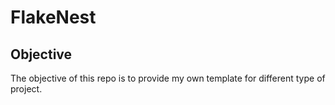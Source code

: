 # FlakeNest
## Objective
The objective of this repo is to provide my own template for different type of project.
